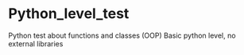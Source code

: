 # Python_level_test
Python test about functions and classes (OOP)
Basic python level, no external libraries

